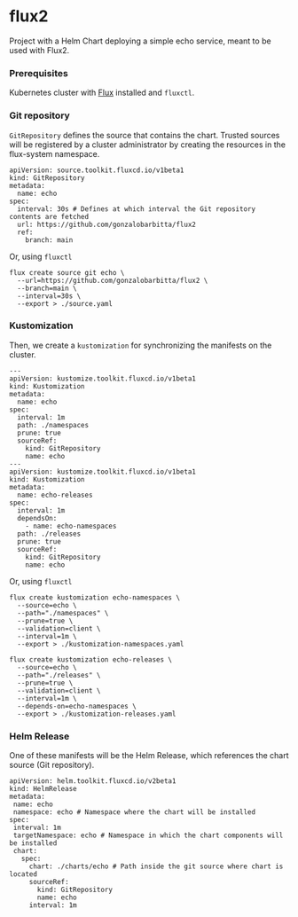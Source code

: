 # flux2
Project with a Helm Chart deploying a simple echo service, meant to be used with Flux2.

### Prerequisites

Kubernetes cluster with [Flux](https://github.com/fluxcd/flux) installed and `fluxctl`.

### Git repository
`GitRepository` defines the source that contains the chart.
Trusted sources will be registered by a cluster administrator by creating the resources in the flux-system namespace.

```
apiVersion: source.toolkit.fluxcd.io/v1beta1
kind: GitRepository
metadata:
  name: echo
spec:
  interval: 30s # Defines at which interval the Git repository contents are fetched
  url: https://github.com/gonzalobarbitta/flux2
  ref:
    branch: main
```

Or, using `fluxctl`

```
flux create source git echo \
  --url=https://github.com/gonzalobarbitta/flux2 \
  --branch=main \
  --interval=30s \
  --export > ./source.yaml
```

### Kustomization
Then, we create a `kustomization` for synchronizing the manifests on the cluster.

```
---
apiVersion: kustomize.toolkit.fluxcd.io/v1beta1
kind: Kustomization
metadata:
  name: echo
spec:
  interval: 1m
  path: ./namespaces
  prune: true
  sourceRef:
    kind: GitRepository
    name: echo
---
apiVersion: kustomize.toolkit.fluxcd.io/v1beta1
kind: Kustomization
metadata:
  name: echo-releases
spec:
  interval: 1m
  dependsOn:
    - name: echo-namespaces
  path: ./releases
  prune: true
  sourceRef:
    kind: GitRepository
    name: echo
```

Or, using `fluxctl`

```
flux create kustomization echo-namespaces \
  --source=echo \
  --path="./namespaces" \
  --prune=true \
  --validation=client \
  --interval=1m \
  --export > ./kustomization-namespaces.yaml
```

```
flux create kustomization echo-releases \
  --source=echo \
  --path="./releases" \
  --prune=true \
  --validation=client \
  --interval=1m \
  --depends-on=echo-namespaces \
  --export > ./kustomization-releases.yaml
```

### Helm Release

One of these manifests will be the Helm Release, which references the chart source (Git repository).

 ```
apiVersion: helm.toolkit.fluxcd.io/v2beta1
kind: HelmRelease
metadata:
  name: echo
  namespace: echo # Namespace where the chart will be installed
spec:
  interval: 1m
  targetNamespace: echo # Namespace in which the chart components will be installed
  chart:
    spec:
      chart: ./charts/echo # Path inside the git source where chart is located
      sourceRef:
        kind: GitRepository
        name: echo
      interval: 1m
 ```